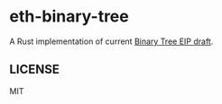 # eth-binary-tree
A Rust implementation of current [Binary Tree EIP draft](https://hackmd.io/@jsign/binary-tree-draft-eip).

## LICENSE

MIT